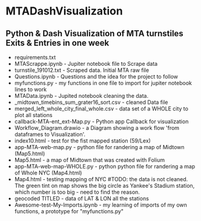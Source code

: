 # MTADashVisualization

Python &amp; Dash Visualization of MTA turnstiles Exits &amp; Entries in one week
-------

- requirements.txt
- MTAScrappe.ipynb - Jupiter notebook file to Scrape data
- turnstile_191012.txt - Scraped data. Initial MTA raw file
- Questions.ipynb - Questions and the idea for the project to follow
- myfunctions.py - my functions in one file to import for jupiter notebook lines to work 
- MTAData.ipynb - Jupited notebook cleaning the data. 
- _midtown_timebins_sum_grater16_sort.csv - cleaned Data file
- merged_left_whole_city_final_whole.csv - data set of a WHOLE city to plot all stations 
- callback-MTA-ent_ext-Map.py - Python app Callback for visualization
- Workflow_Diagram.drawio - a Diagram showing a work flow 'from dataframes to Visualization'.
- index10.html - test for the fist mapped station (59/Lex)
- app-MTA-web-map.py - python file for randering a map of Midtown (Map5.html)
- Map5.html - a map of Midtown that was created with Folium 
- app-MTA-web-map-WHOLE.py - python python file for randering a map of Whole NYC (Map4.html)
- Map4.html - testing mapping of NYC #TODO: the data is not cleaned. The green tint on map shows the big circle as Yankee's Stadium station, which number is too big - need to find the reason.
- geocoded TITLED - data of LAT & LON all the stations
- Awesome-test-My-Imports.ipynb - my learning of imports of my own functions, a prototype for "myfunctions.py" 